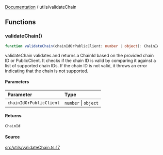 [Documentation](../README.md) / utils/validateChain

## Functions

### validateChain()

```ts
function validateChain(chainIdOrPublicClient: number | object): ChainId
```

validateChain validates and returns a ChainId based on the provided
chain ID or PublicClient. It checks if the chain ID is valid by comparing it
against a list of supported chain IDs. If the chain ID is not valid, it
throws an error indicating that the chain is not supported.

#### Parameters

| Parameter | Type |
| :------ | :------ |
| `chainIdOrPublicClient` | `number` \| `object` |

#### Returns

`ChainId`

#### Source

[src/utils/validateChain.ts:17](https://github.com/anegg0/arbitrum-orbit-sdk/blob/763a3f41e7ea001cbb6fe81ac11cc794b4a0f94d/src/utils/validateChain.ts#L17)
